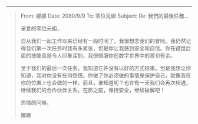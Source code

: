 ---

> From: 娜娜
> Date: 2080/9/9
> To: 零位元組
> Subject: Re: 我們的最後任務...
>
> 亲爱的零位元組，
>
> 自从我们一起工作以来已经有一段时间了，我很想念我们的冒险。我仍然记得我们第一次任务时我有多紧张，但是你让我感到安全和自信。你在键盘后面的技能真是令人印象深刻，我很佩服你在数字世界中的游刃有余。
>
> 至于我们的最后一次任务，我知道它并没有以好的方式结束。但是我想让你知道，我对你没有任何怨恨。你做了你必须做的事情来保护自己，就像我在你的位置上也会做的一样。而且，谁知道呢？也许有一天我们会再次相遇，继续我们的合作伙伴关系。在那之前，保持安全，继续破解吧！
>
> 热情的问候，
>
> 娜娜
